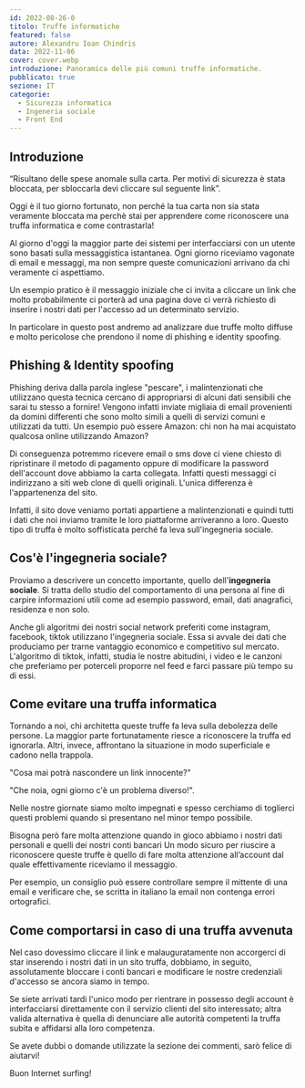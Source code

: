 ```yaml
---
id: 2022-08-26-0
titolo: Truffe informatiche
featured: false
autore: Alexandru Ioan Chindris
data: 2022-11-06
cover: cover.webp
introduzione: Panoramica delle più comuni truffe informatiche.
pubblicato: true
sezione: IT
categorie:
  - Sicurezza informatica
  - Ingeneria sociale
  - Front End
---
```



## Introduzione

“Risultano delle spese anomale sulla  carta. Per motivi di sicurezza è stata bloccata, per sbloccarla devi cliccare sul seguente link”.

Oggi è il tuo giorno fortunato, non perché la tua carta non sia stata veramente bloccata ma perchè stai per apprendere come riconoscere una truffa informatica e come contrastarla!

 

Al giorno d'oggi la maggior parte dei sistemi per interfacciarsi con un utente sono basati sulla messaggistica istantanea. Ogni giorno riceviamo  vagonate di email e messaggi, ma non sempre queste comunicazioni arrivano da chi veramente ci aspettiamo.

Un esempio pratico è il messaggio iniziale che ci invita a cliccare un link che molto probabilmente ci porterà ad una pagina dove ci verrà richiesto di inserire i nostri dati per l'accesso ad un determinato servizio.  

In particolare in questo post andremo ad analizzare due truffe molto diffuse e molto pericolose che prendono il nome di phishing e identity spoofing.

 

## Phishing & Identity spoofing

Phishing deriva dalla parola inglese "pescare", i malintenzionati che utilizzano questa tecnica cercano di appropriarsi di alcuni dati sensibili che sarai tu stesso a fornire! Vengono infatti inviate migliaia di email provenienti da domini differenti che sono molto simili a quelli di servizi  comuni e utilizzati da tutti. Un esempio può essere Amazon: chi non ha mai acquistato qualcosa online utilizzando Amazon? 

Di conseguenza potremmo ricevere email o sms dove ci viene chiesto di ripristinare il metodo di pagamento oppure di modificare la password dell'account dove abbiamo la carta collegata. Infatti questi messaggi ci indirizzano a siti web clone di quelli originali. L'unica differenza è l'appartenenza del sito. 

Infatti, il sito dove veniamo portati appartiene a malintenzionati e quindi tutti i dati che noi inviamo tramite le loro piattaforme arriveranno a loro. Questo tipo di truffa è molto soffisticata perché fa leva sull'ingegneria sociale.

 

## Cos'è l'ingegneria sociale?

Proviamo a descrivere un concetto importante, quello dell'**ingegneria sociale**. Si tratta dello studio del comportamento di una persona al fine di carpire informazioni utili come ad esempio password, email, dati anagrafici, residenza e non solo. 

Anche gli algoritmi dei nostri social network preferiti come instagram, facebook, tiktok utilizzano l'ingegneria sociale. Essa  si avvale dei dati che produciamo per trarne vantaggio economico e competitivo sul mercato. L'algoritmo di tiktok, infatti, studia le nostre abitudini, i video e le canzoni che preferiamo per poterceli proporre nel feed e farci passare più tempo su di essi.

 

 

## Come evitare una truffa informatica

Tornando a noi, chi architetta queste truffe fa leva sulla debolezza delle persone. La maggior parte fortunatamente riesce a riconoscere la truffa ed ignorarla. Altri, invece, affrontano la situazione in modo superficiale e cadono nella trappola.

 

"Cosa mai potrà nascondere un link innocente?"

"Che noia, ogni giorno c'è un problema diverso!".

 

Nelle nostre giornate siamo molto impegnati e spesso cerchiamo di toglierci questi problemi  quando si presentano nel minor tempo possibile.

Bisogna però fare molta attenzione quando in gioco abbiamo i nostri dati personali e quelli dei nostri conti bancari Un modo sicuro per riuscire a riconoscere queste truffe è quello di fare molta attenzione all’account dal  quale effettivamente riceviamo il messaggio.

Per esempio, un consiglio può essere controllare sempre il mittente di una email e verificare che, se scritta in italiano la email non contenga errori ortografici.

 

 

## Come comportarsi in caso di una truffa avvenuta

Nel caso dovessimo cliccare il link e malauguratamente non accorgerci di star inserendo i nostri dati in un sito truffa, dobbiamo, in seguito, assolutamente bloccare i conti bancari e modificare le nostre credenziali d'accesso se ancora siamo in tempo.

Se siete arrivati tardi l'unico modo per rientrare in possesso degli account è interfacciarsi direttamente con il servizio clienti del  sito interessato; altra valida alternativa è quella di denunciare alle autorità competenti la truffa subita e affidarsi alla loro competenza.

 

Se avete dubbi o domande utilizzate la sezione dei commenti, sarò felice di aiutarvi!

Buon Internet surfing!